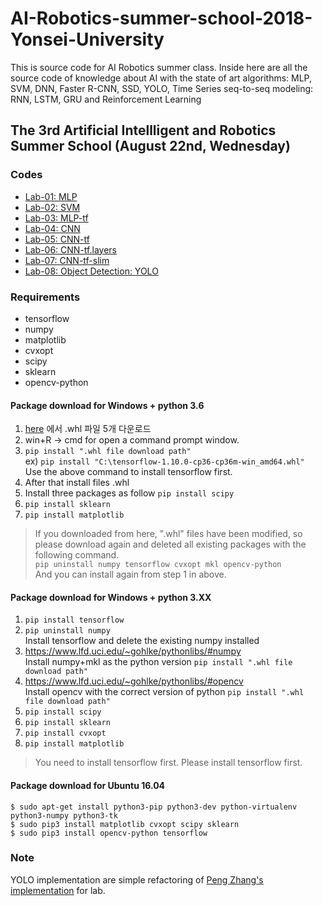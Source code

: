 # AI-Robotics-summer-school-2018-Yonsei-University
This is source code for AI Robotics summer class. Inside here are all the source code of knowledge about AI with the state of art algorithms: MLP, SVM, DNN, Faster R-CNN, SSD, YOLO, Time Series seq-to-seq modeling: RNN, LSTM, GRU and Reinforcement Learning
## The 3rd Artificial Intellligent and Robotics Summer School (August 22nd, Wednesday)

### Codes
- [Lab-01: MLP](https://github.com/yonsei-cilab/kros-2018-summer/tree/master/lab-01-MLP)
- [Lab-02: SVM](https://github.com/yonsei-cilab/kros-2018-summer/tree/master/lab-02-SVM)
- [Lab-03: MLP-tf](https://github.com/yonsei-cilab/kros-2018-summer/tree/master/lab-03-MLP-tf)
- [Lab-04: CNN](https://github.com/yonsei-cilab/kros-2018-summer/tree/master/lab-04-CNN)
- [Lab-05: CNN-tf](https://github.com/yonsei-cilab/kros-2018-summer/tree/master/lab-05-CNN-tf.nn)
- [Lab-06: CNN-tf.layers](https://github.com/yonsei-cilab/kros-2018-summer/tree/master/lab-05-CNN-tf.nn)
- [Lab-07: CNN-tf-slim](https://github.com/yonsei-cilab/kros-2018-summer/tree/master/lab-07-CNN-slim)
- [Lab-08: Object Detection: YOLO](https://github.com/yonsei-cilab/yolo-tensorflow)

### Requirements
- tensorflow
- numpy
- matplotlib
- cvxopt
- scipy
- sklearn 
- opencv-python

#### Package download for Windows + python 3.6
1. [here](https://drive.google.com/open?id=1k707gyg--Lb_0uTTmBp7_BsllWR8gofH) 에서 .whl 파일 5개 다운로드  
2. win+R -> cmd for open a command prompt window.
3. ``` pip install ".whl file download path"  ```   
ex) ```pip install "C:\tensorflow-1.10.0-cp36-cp36m-win_amd64.whl"  ```  
Use the above command to install tensorflow first.
4. After that install files .whl
5. Install three packages as follow
```pip install scipy  ```
6. ``` pip install sklearn  ```
7. ``` pip install matplotlib  ```

> If you downloaded from here, ".whl" files have been modified, so please download again and deleted all existing packages with the following command.  
```pip uninstall numpy tensorflow cvxopt mkl opencv-python```  
And you can install again from step 1 in above.

#### Package download for Windows + python 3.XX
1. ``` pip install tensorflow  ```
2. ``` pip uninstall numpy  ```   
Install tensorflow and delete the existing numpy installed
3. https://www.lfd.uci.edu/~gohlke/pythonlibs/#numpy  
Install numpy+mkl as the python version
``` pip install ".whl file download path"  ```
4. https://www.lfd.uci.edu/~gohlke/pythonlibs/#opencv  
Install opencv with the correct version of python
``` pip install ".whl file download path"  ```
5. ``` pip install scipy  ```
6. ``` pip install sklearn  ```
7. ``` pip install cvxopt  ```
8. ``` pip install matplotlib  ```  
> You need to install tensorflow first. Please install tensorflow first.

#### Package download for Ubuntu 16.04
```
$ sudo apt-get install python3-pip python3-dev python-virtualenv python3-numpy python3-tk  
$ sudo pip3 install matplotlib cvxopt scipy sklearn  
$ sudo pip3 install opencv-python tensorflow  
```

### Note
YOLO implementation are simple refactoring of [Peng Zhang's implementation](https://github.com/hizhangp/yolo_tensorflow) for lab.
